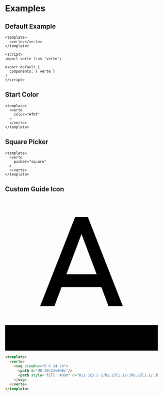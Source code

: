 # Examples

## Default Example

<verte-demo></verte-demo>

```vue
<template>
  <verte></verte>
</template>

<script>
import verte from 'verte';

export default {
  components: { verte }
}
</script>
```

## Start Color

<verte-demo color="#f0f"></verte-demo>

```vue {3}
<template>
  <verte
    color="#f0f"
  >
  </verte>
</template>
```

## Square Picker

<verte-demo picker="square"></verte-demo>

```vue {3}
<template>
  <verte
    picker="square"
  >
  </verte>
</template>
```

## Custom Guide Icon

<verte-demo color="#f0f">
  <svg viewBox="0 0 24 24">
    <path d="M0 20h24v4H0z"/>
    <path style="fill: #000" d="M11 3L5.5 17h2.25l1.12-3h6.25l1.12 3h2.25L13 3h-2zm-1.38 9L12 5.67 14.38 12H9.62z"/>
  </svg>
</verte-demo>

```html
<template>
  <verte>
    <svg viewBox="0 0 24 24">
      <path d="M0 20h24v4H0z"/>
      <path style="fill: #000" d="M11 3L5.5 17h2.25l1.12-3h6.25l1.12 3h2.25L13 3h-2zm-1.38 9L12 5.67 14.38 12H9.62z"/>
    </svg>
  </verte>
</template>
```

<style>
.verte__menu {
  z-index: 100;
}
.verte {
  margin-top: 10px;
}
</style>